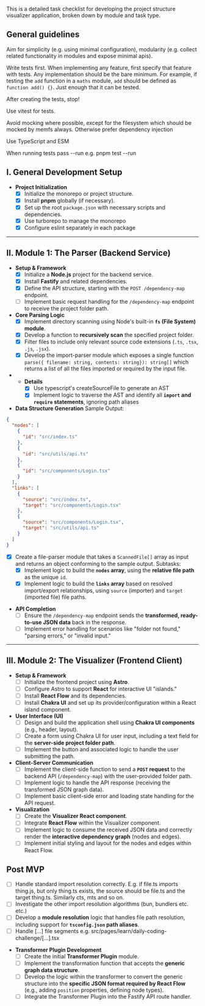 This is a detailed task checklist for developing the project structure visualizer application, broken down by module and task type.

## General guidelines

Aim for simplicity (e.g. using minimal configuration), modularity (e.g. collect related functionality in modules and expose minimal apis).

Write tests first. When implementing any feature, first specify that feature with tests. Any implementation should be the bare minimum. For example, if testing the `add` function in a `maths` module, `add` should be defined as `function add() {}`. Just enough that it can be tested. 

After creating the tests, stop!

Use vitest for tests.

Avoid mocking where possible, except for the filesystem which should be mocked by memfs always. Otherwise prefer dependency injection

Use TypeScript and ESM

When running tests pass --run e.g. pnpm test --run

## I. General Development Setup

- **Project Initialization**
  - [x] Initialize the monorepo or project structure.
  - [x] Install **pnpm** globally (if necessary).
  - [x] Set up the root `package.json` with necessary scripts and dependencies.
  - [x] Use turborepo to manage the monorepo
  - [x] Configure eslint separately in each package

---

## II. Module 1: The Parser (Backend Service)

- **Setup & Framework**
  - [x] Initialize a **Node.js** project for the backend service.
  - [x] Install **Fastify** and related dependencies.
  - [x] Define the API structure, starting with the `POST /dependency-map` endpoint.
  - [ ] Implement basic request handling for the `/dependency-map` endpoint to receive the project folder path.
- **Core Parsing Logic**
  - [x] Implement directory scanning using Node's built-in **`fs` (File System) module**.
  - [x] Develop a function to **recursively scan** the specified project folder.
  - [x] Filter files to include only relevant source code extensions (`.ts`, `.tsx`, `.js`, `.jsx`).
  - [x] Develop the import-parser module which exposes a single function `parse({ filename: string, contents: string}): string[]` which returns a list of all the files imported or required by the input file.
- - **Details**
    - [x] Use typescript's createSourceFile to generate an AST
    - [x] Implement logic to traverse the AST and identify all **`import` and `require` statements**, ignoring path aliases
- **Data Structure Generation**
Sample Output:

```json
{
  "nodes": [
    {
      "id": "src/index.ts"
    },
    {
      "id": "src/utils/api.ts"
    },
    {
      "id": "src/components/Login.tsx"
    }
  ],
  "links": [
    {
      "source": "src/index.ts",
      "target": "src/components/Login.tsx"
    },
    {
      "source": "src/components/Login.tsx",
      "target": "src/utils/api.ts"
    }
  ]
}
```
  - [x] Create a file-parser module that takes a `ScannedFile[]` array as input and returns an object conforming to the sample output. Subtasks:
    - [x] Implement logic to build the **`nodes` array**, using the **relative file path** as the unique `id`.
    - [x] Implement logic to build the **`links` array** based on resolved import/export relationships, using `source` (importer) and `target` (imported file) file paths.

- **API Completion**
  - [ ] Ensure the `/dependency-map` endpoint sends the **transformed, ready-to-use JSON data** back in the response.
  - [ ] Implement error handling for scenarios like "folder not found," "parsing errors," or "invalid input."

---

## III. Module 2: The Visualizer (Frontend Client)

- **Setup & Framework**
  - [ ] Initialize the frontend project using **Astro**.
  - [ ] Configure Astro to support **React** for interactive UI "islands."
  - [ ] Install **React Flow** and its dependencies.
  - [ ] Install **Chakra UI** and set up its provider/configuration within a React island component.
- **User Interface (UI)**
  - [ ] Design and build the application shell using **Chakra UI components** (e.g., header, layout).
  - [ ] Create a form using Chakra UI for user input, including a text field for the **server-side project folder path**.
  - [ ] Implement the button and associated logic to handle the user submitting the path.
- **Client-Server Communication**
  - [ ] Implement the client-side function to send a **`POST` request** to the backend API (`/dependency-map`) with the user-provided folder path.
  - [ ] Implement logic to handle the API response (receiving the transformed JSON graph data).
  - [ ] Implement basic client-side error and loading state handling for the API request.
- **Visualization**
  - [ ] Create the **Visualizer React component**.
  - [ ] Integrate **React Flow** within the Visualizer component.
  - [ ] Implement logic to consume the received JSON data and correctly render the **interactive dependency graph** (nodes and edges).
  - [ ] Implement initial styling and layout for the nodes and edges within React Flow.

## Post MVP

- [ ] Handle standard import resolution correctly. E.g. if file.ts imports thing.js, but only thing.ts exists, the source should be file.ts and the target thing.ts. Similarly cts, mts and so on.
- [ ] Investigate the other import resolution algorithms (bun, bundlers etc. etc.)
- [ ] Develop a **module resolution** logic that handles file path resolution, including support for **`tsconfig.json` path aliases**.
- [ ] Handle [...] file segments e.g. src/pages/learn/daily-coding-challenge/[...].tsx

- **Transformer Plugin Development**
  - [ ] Create the initial **Transformer Plugin** module.
  - [ ] Implement the transformation function that accepts the **generic graph data structure**.
  - [ ] Develop the logic within the transformer to convert the generic structure into the **specific JSON format required by React Flow** (e.g., adding `position` properties, defining node types).
  - [ ] Integrate the Transformer Plugin into the Fastify API route handler.